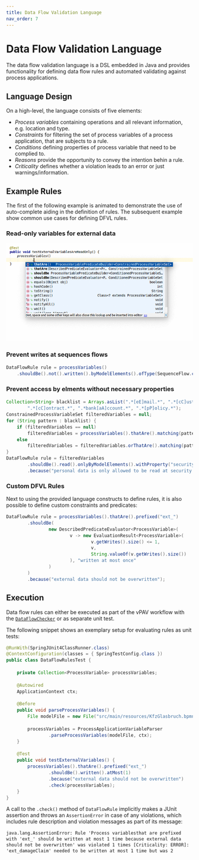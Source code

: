 ```yaml
---
title: Data Flow Validation Language
nav_order: 7
---
```

# Data Flow Validation Language
The data flow validation language is a DSL embedded in Java and provides functionality for defining data flow rules and automated validating against process applications.


## Language Design
On a high-level, the language consists of five elements:
* *Process variables* containing operations and all relevant information, e.g. location and type.
* *Constraints* for filtering the set of process variables of a process application, that are subjects to a rule.
* *Conditions* defining properties of process variable that need to be complied to.
* *Reasons* provide the opportunity to convey the intention behin a rule.
* *Criticality* defines whether a violation leads to an error or just warnings/information.

## Example Rules

The first of the following example is animated to demonstrate the use of auto-complete aiding in the definition of rules. The subsequent example show common use cases for defining DFVL rules.

### Read-only variables for external data

![Rule](img/animated-rule-definition.gif "Rule definition using auto-complete")

### Prevent writes at sequences flows

```java
DataFlowRule rule = processVariables()
    .shouldBe().not().written().byModelElements().ofType(SequenceFlow.class);
```

### Prevent access by elments without necessary properties

```java
Collection<String> blacklist = Arrays.asList(".*[eE]mail.*", ".*[cC]ustomer.*",
        ".*[cC]ontract.*", ".*bank[aA]ccount.*", ".*[pP]olicy.*");
ConstrainedProcessVariableSet filteredVariables = null;
for (String pattern : blacklist) {
    if (filteredVariables == null)
        filteredVariables = processVariables().thatAre().matching(pattern);
    else
        filteredVariables = filteredVariables.orThatAre().matching(pattern);
}
DataFlowRule rule = filteredVariables
        .shouldBe().read().onlyByModelElements().withProperty("securityAudited")
        .because("personal data is only allowed to be read at security audited elements");
```

### Custom DFVL Rules

Next to using the provided language constructs to define rules, it is also possible to define custom constraints and predicates:

```java
DataFlowRule rule = processVariables().thatAre().prefixed("ext_")
        .shouldBe(
                new DescribedPredicateEvaluator<ProcessVariable>(
                        v -> new EvaluationResult<ProcessVariable>(
                                v.getWrites().size() <= 1,
                                v,
                                String.valueOf(v.getWrites().size())
                        ), "written at most once"
                )
        )
        .because("external data should not be overwritten");
```

## Execution

Data flow rules can either be executed as part of the vPAV workflow with the [`DataFlowChecker`](Checker/DataFlowChecker.md) or as separate unit test.

The following snippet shows an exemplary setup for evaluating rules as unit tests:

```java
@RunWith(SpringJUnit4ClassRunner.class)
@ContextConfiguration(classes = { SpringTestConfig.class })
public class DataFlowRulesTest {

    private Collection<ProcessVariable> processVariables;

    @Autowired
    ApplicationContext ctx;

    @Before
    public void parseProcessVariables() {
        File modelFile = new File("src/main/resources/KfzGlasbruch.bpmn");

        processVariables = ProcessApplicationVariableParser
                .parseProcessVariables(modelFile, ctx);
    }

    @Test
    public void testExternalVariables() {
        processVariables().thatAre().prefixed("ext_")
                .shouldBe().written().atMost(1)
                .because("external data should not be overwritten")
                .check(processVariables);
    }
}
```

A call to the `.check()` method of `DataFlowRule` implicitly makes a JUnit assertion and throws an `AssertionError` in case of any violations, which includes rule description and violation messages as part of its message:

```
java.lang.AssertionError: Rule 'Process variablesthat are prefixed with 'ext_' should be written at most 1 time because external data should not be overwritten' was violated 1 times [Criticality: ERROR]:
'ext_damageClaim' needed to be written at most 1 time but was 2
```

